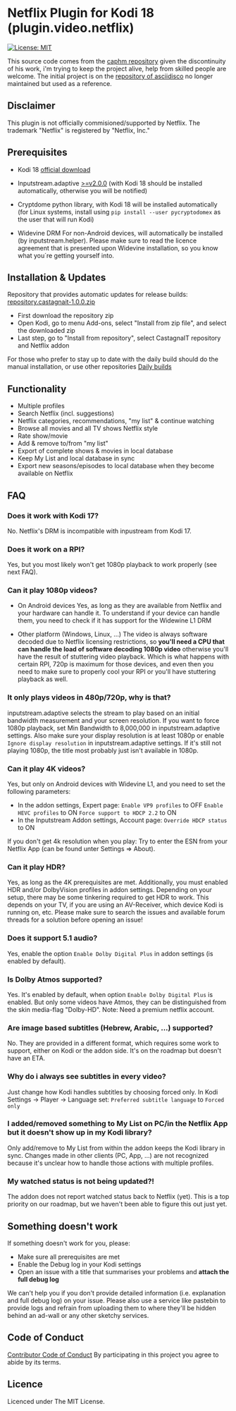 # Netflix Plugin for Kodi 18 (plugin.video.netflix)


[![License: MIT](https://img.shields.io/badge/License-MIT-yellow.svg)](https://opensource.org/licenses/MIT)

This source code comes from the [caphm repository](https://github.com/caphm/plugin.video.netflix) given the discontinuity of his work, i'm trying to keep the project alive, help from skilled people are welcome.
The initial project is on the [repository of asciidisco](https://github.com/asciidisco/plugin.video.netflix) no longer maintained but used as a reference.

## Disclaimer

This plugin is not officially commisioned/supported by Netflix.
The trademark "Netflix" is registered by "Netflix, Inc."

## Prerequisites

- Kodi 18 [official download](https://kodi.tv/download)
- Inputstream.adaptive [>=v2.0.0](https://github.com/peak3d/inputstream.adaptive)
  (with Kodi 18 should be installed automatically, otherwise you will be notified)
- Cryptdome python library, with Kodi 18 will be installed automatically
(for Linux systems, install using `pip install --user pycryptodomex` as the user that will run Kodi)

- Widevine DRM
For non-Android devices, will automatically be installed (by inputstream.helper).
Please make sure to read the licence agreement that is presented upon Widevine installation, so you know what you´re getting yourself into.

## Installation & Updates

Repository that provides automatic updates for release builds:
[repository.castagnait-1.0.0.zip](https://github.com/castagnait/repository.castagnait/raw/master/repository.castagnait-1.0.0.zip)

- First download the repository zip
- Open Kodi, go to menu Add-ons, select "Install from zip file", and select the downloaded zip
- Last step, go to "Install from repository", select CastagnaIT repository and Netflix addon

For those who prefer to stay up to date with the daily build should do the manual installation, or use other repositories
[Daily builds](http://www.mediafire.com/folder/vifnw8ve44bi7/KodiNetflixAddon)

## Functionality

- Multiple profiles
- Search Netflix (incl. suggestions)
- Netflix categories, recommendations, "my list" & continue watching
- Browse all movies and all TV shows Netflix style
- Rate show/movie
- Add & remove to/from "my list"
- Export of complete shows & movies in local database
- Keep My List and local database in sync
- Export new seasons/episodes to local database when they become available on Netflix

## FAQ

### Does it work with Kodi 17?
No. Netflix's DRM is incompatible with inpustream from Kodi 17.

### Does it work on a RPI?
Yes, but you most likely won't get 1080p playback to work properly (see next FAQ).

### Can it play 1080p videos?
- On Android devices
Yes, as long as they are available from Netflix and your hardware can handle it.
To understand if your device can handle them, you need to check if it has support for the Widewine L1 DRM

- Other platform (Windows, Linux, ...)
The video is always software decoded due to Netflix licensing restrictions, so **you'll need a CPU that can handle the load of software decoding 1080p video** otherwise you'll have the result of stuttering video playback.
Which is what happens with certain RPI, 720p is maximum for those devices, and even then you need to make sure to properly cool your RPI or you'll have stuttering playback as well.

### It only plays videos in 480p/720p, why is that?
inputstream.adaptive selects the stream to play based on an initial bandwidth measurement and your screen resolution.
If you want to force 1080p playback, set Min Bandwidth to 8,000,000 in inputstream.adaptive settings.
Also make sure your display resolution is at least 1080p or enable `Ignore display resolution` in inputstream.adaptive settings.
If it's still not playing 1080p, the title most probably just isn't available in 1080p.

### Can it play 4K videos?
Yes, but only on Android devices with Widevine L1, and you need to set the following parameters:
- In the addon settings, Expert page:
`Enable VP9 profiles` to OFF
`Enable HEVC profiles` to ON
`Force support to HDCP 2.2` to ON
- In the Inputstream Addon settings, Account page:
`Override HDCP status` to ON

If you don't get 4k resolution when you play:
Try to enter the ESN from your Netflix App (can be found unter Settings => About).

### Can it play HDR?
Yes, as long as the 4K prerequisites are met. Additionally, you must enabled HDR and/or DolbyVision profiles
in addon settings.
Depending on your setup, there may be some tinkering required to get HDR to work. This depends on your TV,
if you are using an AV-Receiver, which device Kodi is running on, etc. Please make sure to search the issues and available forum threads for a solution before opening an issue!

### Does it support 5.1 audio?
Yes, enable the option `Enable Dolby Digital Plus` in addon settings (is enabled by default).

### Is Dolby Atmos supported?
Yes. It's enabled by default, when option `Enable Dolby Digital Plus` is enabled.
But only some videos have Atmos, they can be distinguished from the skin media-flag "Dolby-HD".
Note: Need a premium netflix account.

### Are image based subtitles (Hebrew, Arabic, ...) supported?
No. They are provided in a different format, which requires some work to support, either on Kodi or the addon side.
It's on the roadmap but doesn't have an ETA.

### Why do i always see subtitles in every video?
Just change how Kodi handles subtitles by choosing forced only.
In Kodi Settings -> Player -> Language
set: `Preferred subtitle language` to `Forced only`

### I added/removed something to My List on PC/in the Netflix App but it doesn't show up in my Kodi library?
Only add/remove to My List from within the addon keeps the Kodi library in sync. Changes made in other clients (PC, App, ...) are not recognized because it's unclear how to handle those actions with multiple profiles.

### My watched status is not being updated?!
The addon does not report watched status back to Netflix (yet). This is a top priority on our roadmap, but we haven't been able to figure this out just yet.

## Something doesn't work

If something doesn't work for you, please:
- Make sure all prerequisites are met
- Enable the Debug log in your Kodi settings
- Open an issue with a title that summarises your problems and **attach the full debug log**

We can't help you if you don't provide detailed information (i.e. explanation and full debug log) on your issue.
Please also use a service like pastebin to provide logs and refrain from uploading them to where they'll be hidden behind an ad-wall or any other sketchy services.

## Code of Conduct

[Contributor Code of Conduct](Code_of_Conduct.md)
By participating in this project you agree to abide by its terms.

## Licence

Licenced under The MIT License.
